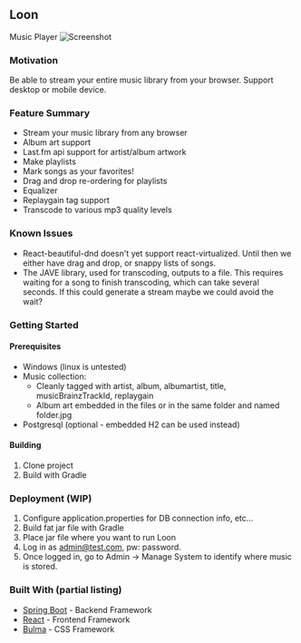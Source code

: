 ## Loon
Music Player
![Screenshot](https://i.imgur.com/GQD7KeL.jpg)

### Motivation
Be able to stream your entire music library from your browser. Support desktop or mobile device.
 

### Feature Summary
* Stream your music library from any browser
* Album art support
* Last.fm api support for artist/album artwork
* Make playlists
* Mark songs as your favorites!
* Drag and drop re-ordering for playlists
* Equalizer
* Replaygain tag support
* Transcode to various mp3 quality levels

### Known Issues
* React-beautiful-dnd doesn't yet support react-virtualized. Until then we either have drag and drop, or snappy 
  lists of songs.
* The JAVE library, used for transcoding, outputs to a file. This requires waiting for a song to finish transcoding, 
  which can take several seconds. If this could generate a stream maybe we could avoid the wait?

### Getting Started

#### Prerequisites
* Windows (linux is untested)
* Music collection:
  * Cleanly tagged with artist, album, albumartist, title, musicBrainzTrackId, replaygain
  * Album art embedded in the files or in the same folder and named folder.jpg
* Postgresql (optional - embedded H2 can be used instead)

#### Building
1. Clone project
2. Build with Gradle

### Deployment (WIP)
1. Configure application.properties for DB connection info, etc...
2. Build fat jar file with Gradle
3. Place jar file where you want to run Loon
4. Log in as admin@test.com, pw: password.
5. Once logged in, go to Admin -> Manage System to identify where music is stored.

### Built With (partial listing)
* [Spring Boot](https://spring.io/projects/spring-boot) - Backend Framework
* [React](https://reactjs.org/) - Frontend Framework
* [Bulma](https://bulma.io/) - CSS Framework
